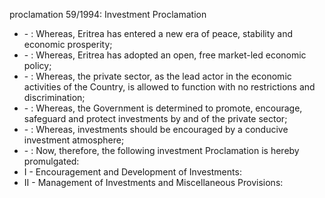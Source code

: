 proclamation 59&#x2F;1994: Investment Proclamation

<ul>
			<li> - : Whereas, Eritrea has entered a new era of peace, stability and economic prosperity; <ul>
			</ul></li>			<li> - : Whereas, Eritrea has adopted an open, free market-led economic policy;<ul>
			</ul></li>			<li> - : Whereas, the private sector, as the lead actor in the economic activities of the Country, is allowed to function with no restrictions and discrimination;<ul>
			</ul></li>			<li> - : Whereas, the Government is determined to promote, encourage, safeguard and protect investments by and of the private sector; <ul>
			</ul></li>			<li> - : Whereas, investments should be encouraged by a conducive investment atmosphere;<ul>
			</ul></li>			<li> - : Now, therefore, the following investment Proclamation is hereby promulgated: <ul>
			</ul></li>			<li>I - Encouragement and Development of Investments: <ul>
			</ul></li>			<li>II - Management of Investments and Miscellaneous Provisions: <ul>
			</ul></li></ul>